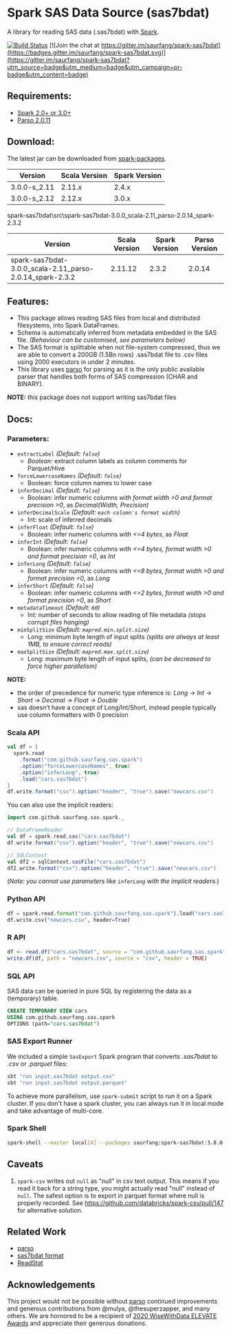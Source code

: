 # Spark SAS Data Source (sas7bdat)

A library for reading SAS data (.sas7bdat) with [Spark](http://spark.apache.org/).

[![Build Status](https://travis-ci.org/saurfang/spark-sas7bdat.svg?branch=master)](https://travis-ci.org/saurfang/spark-sas7bdat) [![Join the chat at https://gitter.im/saurfang/spark-sas7bdat](https://badges.gitter.im/saurfang/spark-sas7bdat.svg)](https://gitter.im/saurfang/spark-sas7bdat?utm_source=badge&utm_medium=badge&utm_campaign=pr-badge&utm_content=badge)

## Requirements:

- [Spark 2.0+ or 3.0+](https://spark.apache.org/downloads.html)
- [Parso 2.0.11](https://mvnrepository.com/artifact/com.epam/parso/2.0.11)

## Download:

The latest jar can be downloaded from [spark-packages](http://spark-packages.org/package/saurfang/spark-sas7bdat).

| Version      | Scala Version | Spark Version |
| ------------ | ------------- | ------------- |
| 3.0.0-s_2.11 | 2.11.x        | 2.4.x         |
| 3.0.0-s_2.12 | 2.12.x        | 3.0.x         |

spark-sas7bdat\src\spark-sas7bdat-3.0.0_scala-2.11_parso-2.0.14_spark-2.3.2

| Version      | Scala Version | Spark Version | Parso Version |
| ------------ | ------------- | ------------- | ------------- |
| spark-sas7bdat-3.0.0_scala-2.11_parso-2.0.14_spark-2.3.2        | 2.11.12        | 2.3.2         | 2.0.14         |

## Features:

- This package allows reading SAS files from local and distributed filesystems, into Spark DataFrames.
- Schema is automatically inferred from metadata embedded in the SAS file. _(Behaviour can be customised, see parameters below)_
- The SAS format is splittable when not file-system compressed, thus we are able to convert a 200GB (1.5Bn rows) .sas7bdat file to .csv files using 2000 executors in under 2 minutes.
- This library uses [parso](https://github.com/epam/parso/) for parsing as it is the only public available parser
  that handles both forms of SAS compression (CHAR and BINARY).

**NOTE:** this package does not support writing sas7bdat files

## Docs:

### Parameters:

- `extractLabel` _(Default: `false`)_
  - _Boolean:_ extract column labels as column comments for Parquet/Hive
- `forceLowercaseNames` _(Default: `false`)_
  - Boolean: force column names to lower case
- `inferDecimal` _(Default: `false`)_
  - Boolean: infer numeric columns _with format width >0 and format precision >0_, as _Decimal(Width, Precision)_
- `inferDecimalScale` _(Default: `each column's format width`)_
  - Int: scale of inferred decimals
- `inferFloat` _(Default: `false`)_
  - Boolean: infer numeric columns _with <=4 bytes_, as _Float_
- `inferInt` _(Default: `false`)_
  - Boolean: infer numeric columns _with <=4 bytes, format width >0 and format precision =0_, as _Int_
- `inferLong` _(Default: `false`)_
  - Boolean: infer numeric columns _with <=8 bytes, format width >0 and format precision =0_, as _Long_
- `inferShort` _(Default: `false`)_
  - Boolean: infer numeric columns _with <=2 bytes, format width >0 and format precision =0_, as _Short_
- `metadataTimeout` _(Default: `60`)_
  - Int: number of seconds to allow reading of file metadata _(stops corrupt files hanging)_
- `minSplitSize` _(Default: `mapred.min.split.size`)_
  - Long: minimum byte length of input splits _(splits are always at least 1MB, to ensure correct reads)_
- `maxSplitSize` _(Default: `mapred.max.split.size`)_
  - Long: maximum byte length of input splits, _(can be decreased to force higher parallelism)_

**NOTE:**

- the order of precedence for numeric type inference is: _Long_ -> _Int_ -> _Short_ -> _Decimal_ -> _Float_ -> _Double_
- sas doesn’t have a concept of Long/Int/Short, instead people typically use column formatters with 0 precision

### Scala API

```scala
val df = {
  spark.read
    .format("com.github.saurfang.sas.spark")
    .option("forceLowercaseNames", true)
    .option("inferLong", true)
    .load("cars.sas7bdat")
}
df.write.format("csv").option("header", "true").save("newcars.csv")
```

You can also use the implicit readers:

```scala
import com.github.saurfang.sas.spark._

// DataFrameReader
val df = spark.read.sas("cars.sas7bdat")
df.write.format("csv").option("header", "true").save("newcars.csv")

// SQLContext
val df2 = sqlContext.sasFile("cars.sas7bdat")
df2.write.format("csv").option("header", "true").save("newcars.csv")
```

(_Note: you cannot use parameters like `inferLong` with the implicit readers._)

### Python API

```python
df = spark.read.format("com.github.saurfang.sas.spark").load("cars.sas7bdat", forceLowercaseNames=True, inferLong=True)
df.write.csv("newcars.csv", header=True)
```

### R API

```r
df <- read.df("cars.sas7bdat", source = "com.github.saurfang.sas.spark", forceLowercaseNames = TRUE, inferLong = TRUE)
write.df(df, path = "newcars.csv", source = "csv", header = TRUE)
```

### SQL API

SAS data can be queried in pure SQL by registering the data as a (temporary) table.

```sql
CREATE TEMPORARY VIEW cars
USING com.github.saurfang.sas.spark
OPTIONS (path="cars.sas7bdat")
```

### SAS Export Runner

We included a simple `SasExport` Spark program that converts _.sas7bdat_ to _.csv_ or _.parquet_ files:

```bash
sbt "run input.sas7bdat output.csv"
sbt "run input.sas7bdat output.parquet"
```

To achieve more parallelism, use `spark-submit` script to run it on a Spark cluster. If you don't have a spark
cluster, you can always run it in local mode and take advantage of multi-core.

### Spark Shell

```bash
spark-shell --master local[4] --packages saurfang:spark-sas7bdat:3.0.0-s_2.12
```

## Caveats

1. `spark-csv` writes out `null` as "null" in csv text output. This means if you read it back for a string type,
   you might actually read "null" instead of `null`. The safest option is to export in parquet format where
   null is properly recorded. See https://github.com/databricks/spark-csv/pull/147 for alternative solution.

## Related Work

- [parso](https://github.com/epam/parso)
- [sas7bdat format](http://www2.uaem.mx/r-mirror/web/packages/sas7bdat/vignettes/sas7bdat.pdf)
- [ReadStat](https://github.com/WizardMac/ReadStat)

## Acknowledgements

This project would not be possible without [parso](https://github.com/epam/parso/) continued improvements and generous contributions from @mulya, @thesuperzapper, and many others. We are hornored to be a recipient of [2020 WiseWithData ELEVATE Awards](https://www.wisewithdata.com/2020/09/elevate-humanitarian-oss-award-winners/) and appreciate their generous donations.

